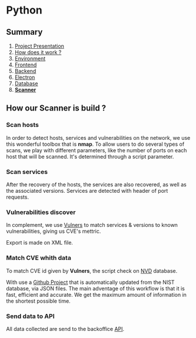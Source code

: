 # Python

## Summary

1. [Project Presentation](project.html)
2. [How does it work ?](working.html)
3. [Environment](env.html)
4. [Frontend](front.html)
5. [Backend](back.html)
6. [Electron](electron.html)
7. [Database](database.html)
8. [**Scanner**](scanner.html)


## How our Scanner is build ?

### Scan hosts
In order to detect hosts, services and vulnerabilities on the network, we use this wonderful toolbox that is **nmap**.
To allow users to do several types of scans, we play with different parameters, like the number of ports on each host that will be scanned. It's determined through a script parameter.

### Scan services
After the recovery of the hosts, the services are also recovered, as well as the associated versions. Services are detected with header of port requests.

### Vulnerabilities discover

In complement, we use [Vulners](https://vulners.com/) to match services & versions to known vulnerabilities, giving us CVE's mettric.  

Export is made on XML file.

### Match CVE whith data

To match CVE id given by **Vulners**, the script check on [NVD](https://nvd.nist.gov/) database.

With use a [Github Project](https://github.com/olbat/nvdcve.git) that is automatically updated from the NIST database, via JSON files.
The main adventage of this workflow is that it is fast, efficient and accurate. We get the maximum amount of information in the shortest possible time.


### Send data to API
All data collected are send to the backoffice [API](back.html).

